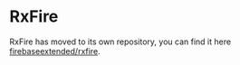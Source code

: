 # RxFire

RxFire has moved to its own repository, you can find it here [firebaseextended/rxfire](https://github.com/firebaseextended/rxfire).
